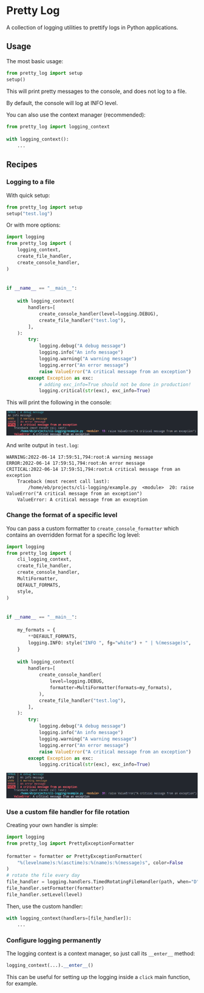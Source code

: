 # Pretty Log

A collection of logging utilities to prettify logs in Python applications.

## Usage

The most basic usage:

```py
from pretty_log import setup
setup()
```

This will print pretty messages to the console, and does not log to a file.

By default, the console will log at INFO level.

You can also use the context manager (recommended):

```py
from pretty_log import logging_context

with logging_context():
    ...
```

## Recipes

### Logging to a file

With quick setup:
```py
from pretty_log import setup
setup("test.log")
```

Or with more options:

```py
import logging
from pretty_log import (
    logging_context,
    create_file_handler,
    create_console_handler,
)


if __name__ == "__main__":

    with logging_context(
        handlers=[
            create_console_handler(level=logging.DEBUG),
            create_file_handler("test.log"),
        ],
    ):
        try:
            logging.debug("A debug message")
            logging.info("An info message")
            logging.warning("A warning message")
            logging.error("An error message")
            raise ValueError("A critical message from an exception")
        except Exception as exc:
            # adding exc_info=True should not be done in production!
            logging.critical(str(exc), exc_info=True)
```

This will print the following in the console:

![example](images/example.png)

And write output in `test.log`:

```log
WARNING:2022-06-14 17:59:51,794:root:A warning message
ERROR:2022-06-14 17:59:51,794:root:An error message
CRITICAL:2022-06-14 17:59:51,794:root:A critical message from an exception
    Traceback (most recent call last):
        /home/eb/projects/cli-logging/example.py  <module>  20: raise ValueError("A critical message from an exception")
    ValueError: A critical message from an exception
```

### Change the format of a specific level

You can pass a custom formatter to `create_console_formatter` which contains an overridden format for a specific log level:

```py
import logging
from pretty_log import (
    cli_logging_context,
    create_file_handler,
    create_console_handler,
    MultiFormatter,
    DEFAULT_FORMATS,
    style,
)


if __name__ == "__main__":

    my_formats = {
        **DEFAULT_FORMATS,
        logging.INFO: style("INFO ", fg="white") + " | %(message)s",
    }

    with logging_context(
        handlers=[
            create_console_handler(
                level=logging.DEBUG,
                formatter=MultiFormatter(formats=my_formats),
            ),
            create_file_handler("test.log"),
        ],
    ):
        try:
            logging.debug("A debug message")
            logging.info("An info message")
            logging.warning("A warning message")
            logging.error("An error message")
            raise ValueError("A critical message from an exception")
        except Exception as exc:
            logging.critical(str(exc), exc_info=True)

```

![example with format](./images/example-fmt.png)

### Use a custom file handler for file rotation

Creating your own handler is simple:

```py
import logging
from pretty_log import PrettyExceptionFormatter

formatter = formatter or PrettyExceptionFormatter(
    "%(levelname)s:%(asctime)s:%(name)s:%(message)s", color=False
)
# rotate the file every day
file_handler = logging.handlers.TimedRotatingFileHandler(path, when="D")
file_handler.setFormatter(formatter)
file_handler.setLevel(level)
```

Then, use the custom handler:

```py
with logging_context(handlers=[file_handler]):
    ...
```

### Configure logging permanently

The logging context is a context manager, so just call its `__enter__` method:

```py
logging_context(...).__enter__()
```

This can be useful for setting up the logging inside a `click` main function, for example.

